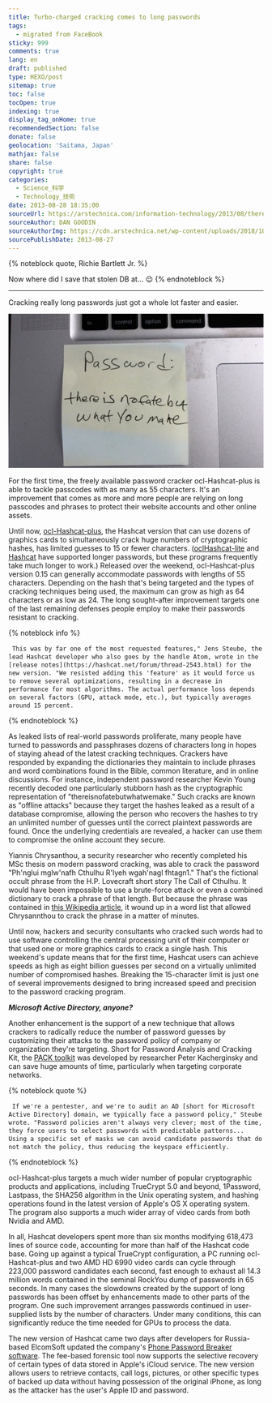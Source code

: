```yaml
---
title: Turbo-charged cracking comes to long passwords
tags:
  - migrated from FaceBook
sticky: 999
comments: true
lang: en
draft: published
type: HEXO/post
sitemap: true
toc: false
tocOpen: true
indexing: true
display_tag_onHome: true
recommendedSection: false
donate: false
geolocation: 'Saitama, Japan'
mathjax: false
share: false
copyright: true
categories:
  - Science_科学
  - Technology_技術
date: 2013-08-28 18:35:00
sourceUrl: https://arstechnica.com/information-technology/2013/08/thereisnofatebutwhatwemake-turbo-charged-cracking-comes-to-long-passwords/
sourceAuthor: DAN GOODIN
sourceAuthorImg: https://cdn.arstechnica.net/wp-content/uploads/2018/10/Dang.jpg
sourcePublishDate: 2013-08-27
---
```



{% noteblock quote, Richie Bartlett Jr. %}

Now where did I save that stolen DB at... 😉
{% endnoteblock %}

---
 Cracking really long passwords just got a whole lot faster and easier.

 ![Not exactly a 25-character, randomized string of numbers, letters, cases, and symbols.](./Turbo-charged-cracking-comes-to-long-passwords/long-password-640x426.jpg)

 For the first time, the freely available password cracker ocl-Hashcat-plus is able to tackle passcodes with as many as 55 characters. It's an improvement that comes as more and more people are relying on long passcodes and phrases to protect their website accounts and other online assets.

 Until now, [ocl-Hashcat-plus](http://hashcat.net/oclhashcat-plus/), the Hashcat version that can use dozens of graphics cards to simultaneously crack huge numbers of cryptographic hashes, has limited guesses to 15 or fewer characters. ([oclHashcat-lite](http://hashcat.net/oclhashcat-lite/) and [Hashcat](http://hashcat.net/hashcat/) have supported longer passwords, but these programs frequently take much longer to work.) Released over the weekend, ocl-Hashcat-plus version 0.15 can generally accommodate passwords with lengths of 55 characters. Depending on the hash that's being targeted and the types of cracking techniques being used, the maximum can grow as high as 64 characters or as low as 24. The long sought-after improvement targets one of the last remaining defenses people employ to make their passwords resistant to cracking.

 {% noteblock info %}

     This was by far one of the most requested features," Jens Steube, the lead Hashcat developer who also goes by the handle Atom, wrote in the [release notes](https://hashcat.net/forum/thread-2543.html) for the new version. "We resisted adding this 'feature' as it would force us to remove several optimizations, resulting in a decrease in performance for most algorithms. The actual performance loss depends on several factors (GPU, attack mode, etc.), but typically averages around 15 percent.

 {% endnoteblock %}

 As leaked lists of real-world passwords proliferate, many people have turned to passwords and passphrases dozens of characters long in hopes of staying ahead of the latest cracking techniques. Crackers have responded by expanding the dictionaries they maintain to include phrases and word combinations found in the Bible, common literature, and in online discussions. For instance, independent password researcher Kevin Young recently decoded one particularly stubborn hash as the cryptographic representation of "thereisnofatebutwhatwemake." Such cracks are known as "offline attacks" because they target the hashes leaked as a result of a database compromise, allowing the person who recovers the hashes to try an unlimited number of guesses until the correct plaintext passwords are found. Once the underlying credentials are revealed, a hacker can use them to compromise the online account they secure.

 Yiannis Chrysanthou, a security researcher who recently completed his MSc thesis on modern password cracking, was able to crack the password "Ph'nglui mglw'nafh Cthulhu R'lyeh wgah'nagl fhtagn1." That's the fictional occult phrase from the H.P. Lovecraft short story The Call of Cthulhu. It would have been impossible to use a brute-force attack or even a combined dictionary to crack a phrase of that length. But because the phrase was contained in [this Wikipedia article](http://en.wikipedia.org/wiki/The_Call_of_Cthulhu), it wound up in a word list that allowed Chrysannthou to crack the phrase in a matter of minutes.

 Until now, hackers and security consultants who cracked such words had to use software controlling the central processing unit of their computer or that used one or more graphics cards to crack a single hash. This weekend's update means that for the first time, Hashcat users can achieve speeds as high as eight billion guesses per second on a virtually unlimited number of compromised hashes. Breaking the 15-character limit is just one of several improvements designed to bring increased speed and precision to the password cracking program.

 ***Microsoft Active Directory, anyone?***

 Another enhancement is the support of a new technique that allows crackers to radically reduce the number of password guesses by customizing their attacks to the password policy of company or organization they're targeting. Short for Password Analysis and Cracking Kit, the [PACK toolkit](https://github.com/iphelix/PACK) was developed by researcher Peter Kacherginsky and can save huge amounts of time, particularly when targeting corporate networks.

 
 {% noteblock quote %}

     If we're a pentester, and we're to audit an AD [short for Microsoft Active Directory] domain, we typically face a password policy," Steube wrote. "Password policies aren't always very clever; most of the time, they force users to select passwords with predictable patterns... Using a specific set of masks we can avoid candidate passwords that do not match the policy, thus reducing the keyspace efficiently.
     
 {% endnoteblock %}

 ocl-Hashcat-plus targets a much wider number of popular cryptographic products and applications, including TrueCrypt 5.0 and beyond, 1Password, Lastpass, the SHA256 algorithm in the Unix operating system, and hashing operations found in the latest version of Apple's OS X operating system. The program also supports a much wider array of video cards from both Nvidia and AMD.

 In all, Hashcat developers spent more than six months modifying 618,473 lines of source code, accounting for more than half of the Hashcat code base. Going up against a typical TrueCrypt configuration, a PC running ocl-Hashcat-plus and two AMD HD 6990 video cards can cycle through 223,000 password candidates each second, fast enough to exhaust all 14.3 million words contained in the seminal RockYou dump of passwords in 65 seconds. In many cases the slowdowns created by the support of long passwords has been offset by enhancements made to other parts of the program. One such improvement arranges passwords continued in user-supplied lists by the number of characters. Under many conditions, this can significantly reduce the time needed for GPUs to process the data.

 The new version of Hashcat came two days after developers for Russia-based ElcomSoft updated the company's [Phone Password Breaker software](http://www.elcomsoft.com/eppb.html). The fee-based forensic tool now supports the selective recovery of certain types of data stored in Apple's iCloud service. The new version allows users to retrieve contacts, call logs, pictures, or other specific types of backed up data without having possession of the original iPhone, as long as the attacker has the user's Apple ID and password.

